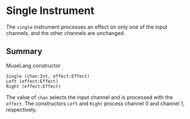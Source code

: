 Single Instrument
=================

The `single` instrument processes an effect on only one of the input channels,
and the other channels are unchanged.

## Summary

MuseLang constructor

    Single (chan:Int, effect:Effect)
    Left (effect:Effect)
    Right (effect:Effect)

The value of `chan` selects the input channel and is processed with the
`effect`. The constructors `Left` and `Right` process channel 0 and channel 1,
respectively.
